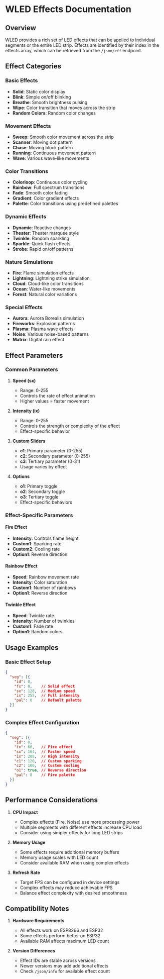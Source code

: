 # WLED Effects Documentation

## Overview
WLED provides a rich set of LED effects that can be applied to individual segments or the entire LED strip. Effects are identified by their index in the effects array, which can be retrieved from the `/json/eff` endpoint.

## Effect Categories

### Basic Effects
- **Solid**: Static color display
- **Blink**: Simple on/off blinking
- **Breathe**: Smooth brightness pulsing
- **Wipe**: Color transition that moves across the strip
- **Random Colors**: Random color changes

### Movement Effects
- **Sweep**: Smooth color movement across the strip
- **Scanner**: Moving dot pattern
- **Chase**: Moving block pattern
- **Running**: Continuous movement pattern
- **Wave**: Various wave-like movements

### Color Transitions
- **Colorloop**: Continuous color cycling
- **Rainbow**: Full spectrum transitions
- **Fade**: Smooth color fading
- **Gradient**: Color gradient effects
- **Palette**: Color transitions using predefined palettes

### Dynamic Effects
- **Dynamic**: Reactive changes
- **Theater**: Theater marquee style
- **Twinkle**: Random sparkling
- **Sparkle**: Quick flash effects
- **Strobe**: Rapid on/off patterns

### Nature Simulations
- **Fire**: Flame simulation effects
- **Lightning**: Lightning strike simulation
- **Cloud**: Cloud-like color transitions
- **Ocean**: Water-like movements
- **Forest**: Natural color variations

### Special Effects
- **Aurora**: Aurora Borealis simulation
- **Fireworks**: Explosion patterns
- **Plasma**: Plasma wave effects
- **Noise**: Various noise-based patterns
- **Matrix**: Digital rain effect

## Effect Parameters

### Common Parameters
1. **Speed (sx)**
   - Range: 0-255
   - Controls the rate of effect animation
   - Higher values = faster movement

2. **Intensity (ix)**
   - Range: 0-255
   - Controls the strength or complexity of the effect
   - Effect-specific behavior

3. **Custom Sliders**
   - **c1**: Primary parameter (0-255)
   - **c2**: Secondary parameter (0-255)
   - **c3**: Tertiary parameter (0-31)
   - Usage varies by effect

4. **Options**
   - **o1**: Primary toggle
   - **o2**: Secondary toggle
   - **o3**: Tertiary toggle
   - Effect-specific behaviors

### Effect-Specific Parameters

#### Fire Effect
- **Intensity**: Controls flame height
- **Custom1**: Sparking rate
- **Custom2**: Cooling rate
- **Option1**: Reverse direction

#### Rainbow Effect
- **Speed**: Rainbow movement rate
- **Intensity**: Color saturation
- **Custom1**: Number of rainbows
- **Option1**: Reverse direction

#### Twinkle Effect
- **Speed**: Twinkle rate
- **Intensity**: Number of twinkles
- **Custom1**: Fade rate
- **Option1**: Random colors

## Usage Examples

### Basic Effect Setup
```json
{
  "seg": [{
    "id": 0,
    "fx": 0,    // Solid effect
    "sx": 128,  // Medium speed
    "ix": 255,  // Full intensity
    "pal": 0    // Default palette
  }]
}
```

### Complex Effect Configuration
```json
{
  "seg": [{
    "id": 0,
    "fx": 66,   // Fire effect
    "sx": 164,  // Faster speed
    "ix": 208,  // High intensity
    "c1": 120,  // Custom sparking
    "c2": 100,  // Custom cooling
    "o1": true, // Reverse direction
    "pal": 8    // Fire palette
  }]
}
```

## Performance Considerations

1. **CPU Impact**
   - Complex effects (Fire, Noise) use more processing power
   - Multiple segments with different effects increase CPU load
   - Consider using simpler effects for long LED strips

2. **Memory Usage**
   - Some effects require additional memory buffers
   - Memory usage scales with LED count
   - Consider available RAM when using complex effects

3. **Refresh Rate**
   - Target FPS can be configured in device settings
   - Complex effects may reduce achievable FPS
   - Balance effect complexity with desired smoothness

## Compatibility Notes

1. **Hardware Requirements**
   - All effects work on ESP8266 and ESP32
   - Some effects perform better on ESP32
   - Available RAM affects maximum LED count

2. **Version Differences**
   - Effect IDs are stable across versions
   - Newer versions may add additional effects
   - Check `/json/info` for available effect count 